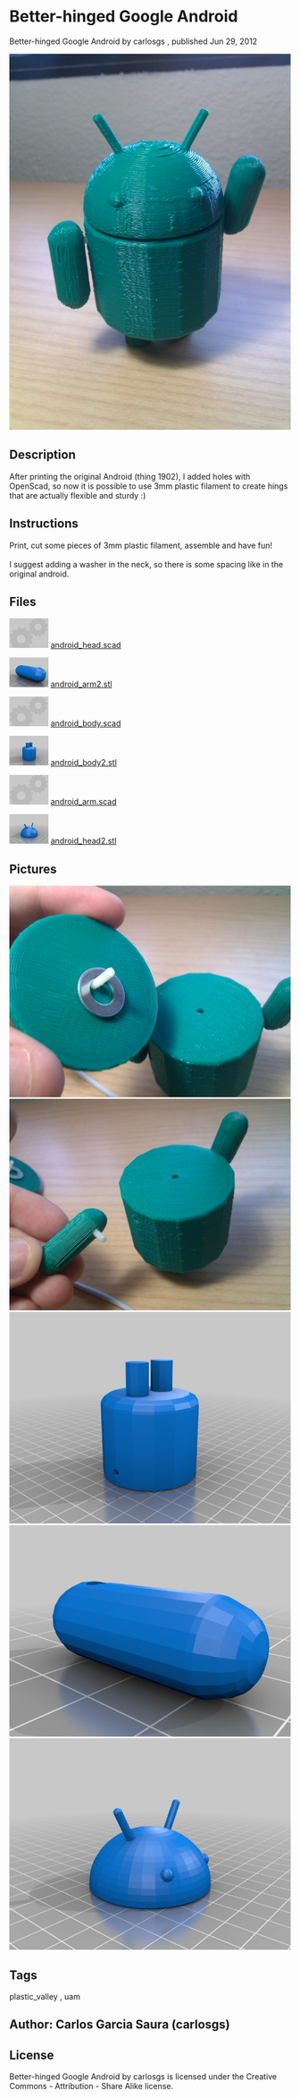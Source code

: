Better-hinged Google Android
===============
Better-hinged Google Android  by carlosgs , published Jun 29, 2012

![Image](img/2012-06-29_12.43.05_display_large.jpg "Title")

Description
--------
After printing the original Android (thing 1902), I added holes with OpenScad, so now it is possible to use 3mm plastic filament to create hings that are actually flexible and sturdy :)

Instructions
--------
Print, cut some pieces of 3mm plastic filament, assemble and have fun!<br />
<br />
I suggest adding a washer in the neck, so there is some spacing like in the original android.

Files
--------
[![Image](img/Gears_preview_tinycard.jpg)](android_head.scad)
 [ android_head.scad](android_head.scad)  

[![Image](img/android_arm2_preview_tinycard.jpg)](android_arm2.stl)
 [ android_arm2.stl](android_arm2.stl)  

[![Image](img/Gears_preview_tinycard.jpg)](android_body.scad)
 [ android_body.scad](android_body.scad)  

[![Image](img/android_body2_preview_tinycard.jpg)](android_body2.stl)
 [ android_body2.stl](android_body2.stl)  

[![Image](img/Gears_preview_tinycard.jpg)](android_arm.scad)
 [ android_arm.scad](android_arm.scad)  

[![Image](img/android_head2_preview_tinycard.jpg)](android_head2.stl)
 [ android_head2.stl](android_head2.stl)  



Pictures
--------
![Image](img/2012-06-29_12.43.25_display_large.jpg "Title")
![Image](img/2012-06-29_12.43.51_display_large.jpg "Title")
![Image](img/android_body2_display_large.jpg "Title")
![Image](img/android_arm2_display_large.jpg "Title")
![Image](img/android_head2_display_large.jpg "Title")


Tags
--------
plastic_valley , uam  



Author: Carlos Garcia Saura (carlosgs)
--------


License
--------
Better-hinged Google Android by carlosgs is licensed under the Creative Commons - Attribution - Share Alike license.  

